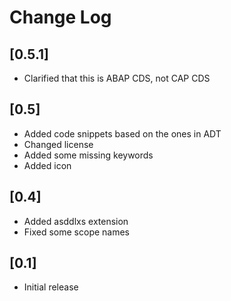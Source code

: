 # Change Log

## [0.5.1]
- Clarified that this is ABAP CDS, not CAP CDS

## [0.5]
- Added code snippets based on the ones in ADT
- Changed license
- Added some missing keywords
- Added icon

## [0.4]
- Added asddlxs extension
- Fixed some scope names

## [0.1]

- Initial release